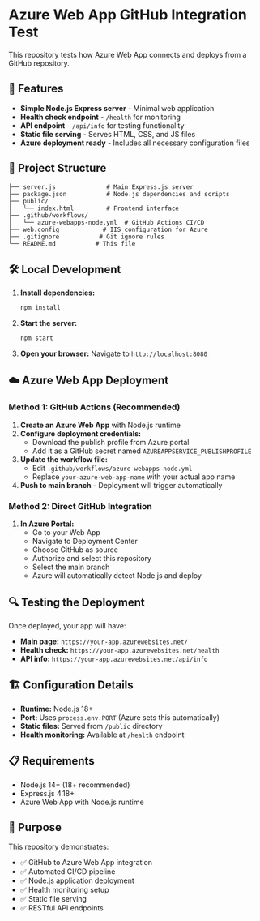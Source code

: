 # Azure Web App GitHub Integration Test

This repository tests how Azure Web App connects and deploys from a GitHub repository.

## 🚀 Features

- **Simple Node.js Express server** - Minimal web application
- **Health check endpoint** - `/health` for monitoring
- **API endpoint** - `/api/info` for testing functionality
- **Static file serving** - Serves HTML, CSS, and JS files
- **Azure deployment ready** - Includes all necessary configuration files

## 📁 Project Structure

```
├── server.js              # Main Express.js server
├── package.json           # Node.js dependencies and scripts
├── public/
│   └── index.html         # Frontend interface
├── .github/workflows/
│   └── azure-webapps-node.yml  # GitHub Actions CI/CD
├── web.config            # IIS configuration for Azure
├── .gitignore           # Git ignore rules
└── README.md           # This file
```

## 🛠️ Local Development

1. **Install dependencies:**
   ```bash
   npm install
   ```

2. **Start the server:**
   ```bash
   npm start
   ```

3. **Open your browser:**
   Navigate to `http://localhost:8080`

## ☁️ Azure Web App Deployment

### Method 1: GitHub Actions (Recommended)

1. **Create an Azure Web App** with Node.js runtime
2. **Configure deployment credentials:**
   - Download the publish profile from Azure portal
   - Add it as a GitHub secret named `AZUREAPPSERVICE_PUBLISHPROFILE`
3. **Update the workflow file:**
   - Edit `.github/workflows/azure-webapps-node.yml`
   - Replace `your-azure-web-app-name` with your actual app name
4. **Push to main branch** - Deployment will trigger automatically

### Method 2: Direct GitHub Integration

1. **In Azure Portal:**
   - Go to your Web App
   - Navigate to Deployment Center
   - Choose GitHub as source
   - Authorize and select this repository
   - Select the main branch
   - Azure will automatically detect Node.js and deploy

## 🔍 Testing the Deployment

Once deployed, your app will have:

- **Main page:** `https://your-app.azurewebsites.net/`
- **Health check:** `https://your-app.azurewebsites.net/health`
- **API info:** `https://your-app.azurewebsites.net/api/info`

## 🏗️ Configuration Details

- **Runtime:** Node.js 18+
- **Port:** Uses `process.env.PORT` (Azure sets this automatically)
- **Static files:** Served from `/public` directory
- **Health monitoring:** Available at `/health` endpoint

## 📋 Requirements

- Node.js 14+ (18+ recommended)
- Express.js 4.18+
- Azure Web App with Node.js runtime

## 🎯 Purpose

This repository demonstrates:
- ✅ GitHub to Azure Web App integration
- ✅ Automated CI/CD pipeline
- ✅ Node.js application deployment
- ✅ Health monitoring setup
- ✅ Static file serving
- ✅ RESTful API endpoints
